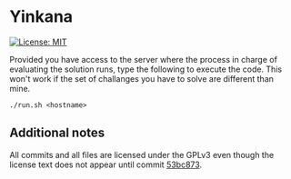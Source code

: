# Yinkana
[![License: MIT](https://img.shields.io/badge/License-GPLv3-blue.svg)](https://opensource.org/licenses/gpl-3.0.html)

Provided you have access to the server where the process in charge
of evaluating the solution runs, type the following to execute the code. This won't work if the set of challanges you have to solve are different than mine.
```
./run.sh <hostname>
```

## Additional notes
All commits and all files are licensed under the GPLv3 even though the license text does not appear until commit [53bc873](https://github.com/delhoyo31415/yinkana/tree/53bc87367e15a6a1fe677a2c117dee8be7413ae0).